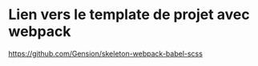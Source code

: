 # Lien vers le template de projet avec webpack

https://github.com/Gension/skeleton-webpack-babel-scss